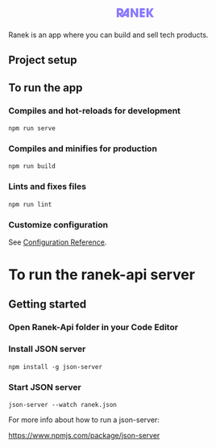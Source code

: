 <h1 align="center"> 
  <img alt="Ranek" title="Ranek" src="src/assets/ranek.svg"/>
</h1>

Ranek is an app where you can build and sell tech products.

## Project setup

<h2>To run the app</h2>


### Compiles and hot-reloads for development
```
npm run serve
```

### Compiles and minifies for production
```
npm run build
```

### Lints and fixes files
```
npm run lint
```

### Customize configuration
See [Configuration Reference](https://cli.vuejs.org/config/).

<h1>To run the <b>ranek-api</b> server</h1>

<h2>Getting started</h2>

### Open Ranek-Api folder in your Code Editor

### Install JSON server

```
npm install -g json-server
```
### Start JSON server
```
json-server --watch ranek.json
```
For more info about how to run a json-server:

https://www.npmjs.com/package/json-server


